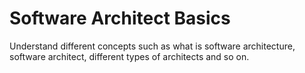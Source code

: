 # Software Architect Basics

Understand different concepts such as what is software architecture, software architect, different types of architects and so on.

